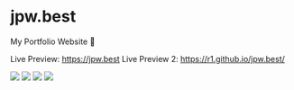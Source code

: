 # jpw.best

My Portfolio Website 🌌

Live Preview: https://jpw.best
Live Preview 2: https://r1.github.io/jpw.best/

![](https://github.com/r1/jpw.best/blob/master/preview/1.png)
![](https://github.com/r1/jpw.best/blob/master/preview/2.png)
![](https://github.com/r1/jpw.best/blob/master/preview/3.png)
![](https://github.com/r1/jpw.best/blob/master/preview/4.png)

